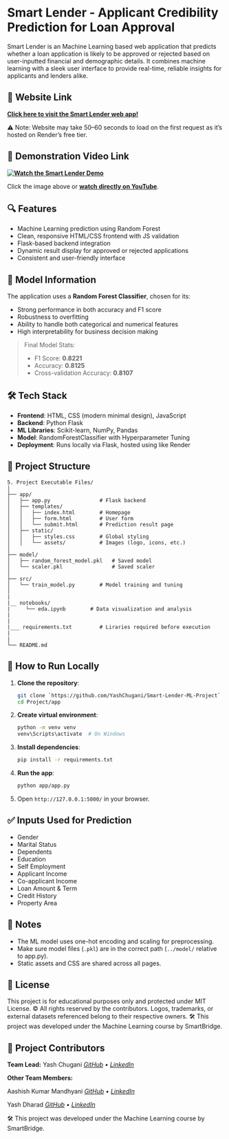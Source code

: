 # Smart Lender - Applicant Credibility Prediction for Loan Approval

Smart Lender is an Machine Learning based web application that predicts whether a loan application is likely to be approved or rejected based on user-inputted financial and demographic details. It combines machine learning with a sleek user interface to provide real-time, reliable insights for applicants and lenders alike.


## 🔗 Website Link

**[Click here to visit the Smart Lender web app!](https://smart-lender.onrender.com)**

⚠️ Note: Website may take 50–60 seconds to load on the first request as it’s hosted on Render’s free tier.


## 🎥 Demonstration Video Link

**[![Watch the Smart Lender Demo](https://img.youtube.com/vi/IxInFLzu038/0.jpg)](https://youtu.be/IxInFLzu038)**

Click the image above or **[watch directly on YouTube](https://youtu.be/IxInFLzu038)**.


## 🔍 Features

- Machine Learning prediction using Random Forest
- Clean, responsive HTML/CSS frontend with JS validation
- Flask-based backend integration
- Dynamic result display for approved or rejected applications
- Consistent and user-friendly interface


## 🧠 Model Information

The application uses a **Random Forest Classifier**, chosen for its:

- Strong performance in both accuracy and F1 score
- Robustness to overfitting
- Ability to handle both categorical and numerical features
- High interpretability for business decision making

> Final Model Stats:  
> - F1 Score: **0.8221**  
> - Accuracy: **0.8125**  
> - Cross-validation Accuracy: **0.8107**  


## 🛠️ Tech Stack

- **Frontend**: HTML, CSS (modern minimal design), JavaScript
- **Backend**: Python Flask
- **ML Libraries**: Scikit-learn, NumPy, Pandas
- **Model**: RandomForestClassifier with Hyperparameter Tuning
- **Deployment**: Runs locally via Flask, hosted using like Render


## 📁 Project Structure

```
5. Project Executable Files/
│
├── app/
│   ├── app.py                # Flask backend
│   ├── templates/
│   │   ├── index.html        # Homepage
│   │   ├── form.html         # User form
│   │   └── submit.html       # Prediction result page
│   ├── static/
│   │   ├── styles.css        # Global styling
│   │   └── assets/           # Images (logo, icons, etc.)
│
├── model/
│   ├── random_forest_model.pkl   # Saved model
│   └── scaler.pkl                # Saved scaler
│
├── src/
│   └── train_model.py        # Model training and tuning
│
|
|__ notebooks/
|     └── eda.ipynb        # Data visualization and analysis
|
|
|___ requirements.txt         # Liraries required before execution
|
|
└── README.md
```


## 🚀 How to Run Locally

1. **Clone the repository**:
   ```bash
   git clone `https://github.com/YashChugani/Smart-Lender-ML-Project`
   cd Project/app
   ```

2. **Create virtual environment**:
   ```bash
   python -m venv venv
   venv\Scripts\activate  # On Windows
   ```

3. **Install dependencies**:
   ```bash
   pip install -r requirements.txt
   ```

4. **Run the app**:
   ```bash
   python app/app.py
   ```

5. Open `http://127.0.0.1:5000/` in your browser.


## ✅ Inputs Used for Prediction

- Gender
- Marital Status
- Dependents
- Education
- Self Employment
- Applicant Income
- Co-applicant Income
- Loan Amount & Term
- Credit History
- Property Area


## 📌 Notes

- The ML model uses one-hot encoding and scaling for preprocessing.
- Make sure model files (`.pkl`) are in the correct path (`../model/` relative to app.py).
- Static assets and CSS are shared across all pages.


## 📄 License

This project is for educational purposes only and protected under MIT License.
© All rights reserved by the contributors. 
Logos, trademarks, or external datasets referenced belong to their respective owners.
🛠 This project was developed under the Machine Learning course by SmartBridge.


## 👥 Project Contributors

**Team Lead:**
Yash Chugani   *[GitHub](https://github.com/YashChugani) • [LinkedIn](https://www.linkedin.com/in/yash-chugani)*

**Other Team Members:**

Aashish Kumar Mandhyani   *[GitHub](https://github.com/Ashflames11) • [LinkedIn](https://www.linkedin.com/in/aashish-mandhyani-2394b5261)*

Yash Dharad   *[GitHub](https://github.com/yash050205) • [LinkedIn](https://www.linkedin.com/in/yash-dharad-49430928b)*

🛠 This project was developed under the Machine Learning course by SmartBridge.
